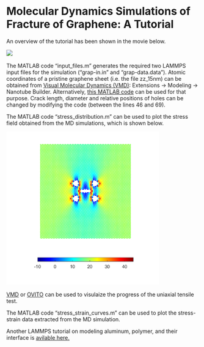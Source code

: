 # Molecular Dynamics Simulations of Fracture of Graphene: A Tutorial
An overview of the tutorial has been shown in the movie below.

 <img src="overview.gif" width="400">

The MATLAB code “input_files.m” generates the required two LAMMPS input files for the simulation (“grap-in.in” and “grap-data.data”). Atomic coordinates of a pristine graphene sheet (i.e. the file zz_15nm) can be obtained from [Visual Molecular Dynamics (VMD)](https://www.ks.uiuc.edu/Research/vmd/): Extensions -> Modeling -> Nanotube Builder. Alternatively, [this MATLAB code](https://github.com/nuwan-d/graphene_tensile_test/blob/master/input_files.m) can be used for that purpose. Crack length, diameter and relative positions of holes can be changed by modifying the code (between the lines 46 and 69).

The MATLAB code “stress_distribution.m” can be used to plot the stress field obtained from the MD simulations, which is shown below.

<img src="stress_field.png" width="400">

[VMD](https://www.ks.uiuc.edu/Research/vmd/) or [OVITO](https://www.ovito.org/) can be used to visulaize the progress of the uniaxial tensile test.

The MATLAB code “stress_strain_curves.m” can be used to plot the stress-strain data extracted from the MD simulation.

Another LAMMPS tutorial on modeling aluminum, polymer, and their interface is [avilable here.](https://github.com/nuwan-d/LAMMPS_tutorials_for_short_courses)
